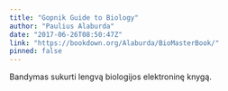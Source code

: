 ```yaml
---
title: "Gopnik Guide to Biology"
author: "Paulius Alaburda"
date: "2017-06-26T08:50:47Z"
link: "https://bookdown.org/Alaburda/BioMasterBook/"
pinned: false
---
```


Bandymas sukurti lengvą biologijos elektroninę knygą.
